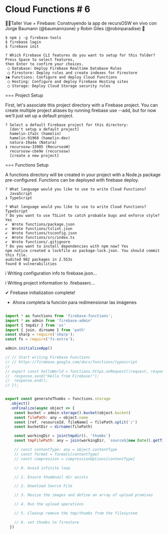 # Cloud Functions # 6
🖖💚Taller Vue + Firebase: Construyendo la app de recursOSW en vivo con Jorge Baumann (@baumannzone) y Robin Giles (@robinparadise) 🦄

```
$ npm i -g firebase-tools
$ firebase login
$ firebase init

? Which Firebase CLI features do you want to setup for this folder? Press Space to select features, 
then Enter to confirm your choices. 
 ◯ Database: Deploy Firebase Realtime Database Rules
 ◯ Firestore: Deploy rules and create indexes for Firestore
❯◉ Functions: Configure and deploy Cloud Functions
 ◯ Hosting: Configure and deploy Firebase Hosting sites
 ◯ Storage: Deploy Cloud Storage security rules
```

=== Project Setup

First, let's associate this project directory with a Firebase project.
You can create multiple project aliases by running firebase use --add, 
but for now we'll just set up a default project.

```
? Select a default Firebase project for this directory: 
  [don't setup a default project] 
  hamelin-1fa2c (hamelin) 
  hamelin-91968 (hamelin-dev) 
  natura-19a4a (Natura) 
❯ recursosw-33905 (RecursosW) 
  recursosw-cbe9e (recursosw) 
  [create a new project] 
```

=== Functions Setup

A functions directory will be created in your project with a Node.js
package pre-configured. Functions can be deployed with firebase deploy.

```
? What language would you like to use to write Cloud Functions? 
  JavaScript 
❯ TypeScript 
```

```
? What language would you like to use to write Cloud Functions? TypeScript
? Do you want to use TSLint to catch probable bugs and enforce style? Yes
✔  Wrote functions/package.json
✔  Wrote functions/tslint.json
✔  Wrote functions/tsconfig.json
✔  Wrote functions/src/index.ts
✔  Wrote functions/.gitignore
? Do you want to install dependencies with npm now? Yes
npm notice created a lockfile as package-lock.json. You should commit this file.
audited 982 packages in 2.553s
found 0 vulnerabilities
```

i  Writing configuration info to firebase.json...

i  Writing project information to .firebaserc...

✔  Firebase initialization complete!


- Ahora completa la función para redimensionar las imágenes

```js

import * as functions from 'firebase-functions';
import * as admin from 'firebase-admin'
import { tmpdir } from 'os'
import { join, dirname } from 'path'
const sharp = require('sharp');
const fs = require('fs-extra');

admin.initializeApp()

// // Start writing Firebase Functions
// // https://firebase.google.com/docs/functions/typescript
//
// export const helloWorld = functions.https.onRequest((request, response) => {
//  response.send("Hello from Firebase!");
//  response.end();
// });


export const generateThumbs = functions.storage
  .object()
  .onFinalize(async object => {
    const bucket = admin.storage().bucket(object.bucket)
    const filePath: any = object.name
    const [ref, resourceId, fileName] = filePath.split('/')
    const bucketDir = dirname(filePath)

    const workingDir = join(tmpdir(), 'thumbs')
    const tmpFilePath: any = join(workingDir, `source${new Date().getTime()}.png`)

    // const contentType: any = object.contentType
    // const format = formats[contentType]
    // const compression = compressionOptions[contentType]

    // 0. Avoid infinite loop

    // 1. Ensure thumbnail dir exists

    // 2. Download Source File

    // 3. Resize the images and define an array of upload promises

    // 4. Run the upload operations

    // 5. Cleanup remove the tmp/thumbs from the filesystem

    // 6. set thumbs to firestore
  })


